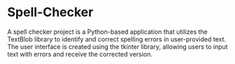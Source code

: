 # Spell-Checker
A spell checker project is a Python-based application that utilizes the TextBlob library to identify and correct spelling errors in user-provided text. The user interface is created using the tkinter library, allowing users to input text with errors and receive the corrected version.
